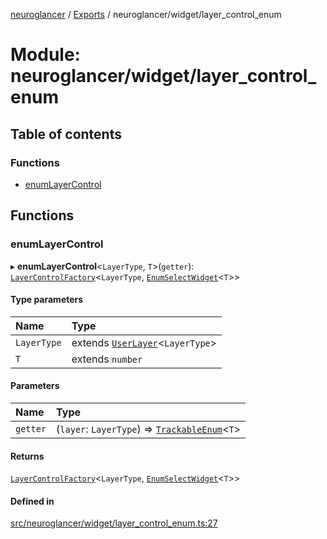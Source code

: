 [neuroglancer](../README.md) / [Exports](../modules.md) / neuroglancer/widget/layer\_control\_enum

# Module: neuroglancer/widget/layer\_control\_enum

## Table of contents

### Functions

- [enumLayerControl](neuroglancer_widget_layer_control_enum.md#enumlayercontrol)

## Functions

### enumLayerControl

▸ **enumLayerControl**<`LayerType`, `T`\>(`getter`): [`LayerControlFactory`](../interfaces/neuroglancer_widget_layer_control.LayerControlFactory.md)<`LayerType`, [`EnumSelectWidget`](../classes/neuroglancer_widget_enum_widget.EnumSelectWidget.md)<`T`\>\>

#### Type parameters

| Name | Type |
| :------ | :------ |
| `LayerType` | extends [`UserLayer`](../classes/neuroglancer_layer.UserLayer.md)<`LayerType`\> |
| `T` | extends `number` |

#### Parameters

| Name | Type |
| :------ | :------ |
| `getter` | (`layer`: `LayerType`) => [`TrackableEnum`](../classes/neuroglancer_util_trackable_enum.TrackableEnum.md)<`T`\> |

#### Returns

[`LayerControlFactory`](../interfaces/neuroglancer_widget_layer_control.LayerControlFactory.md)<`LayerType`, [`EnumSelectWidget`](../classes/neuroglancer_widget_enum_widget.EnumSelectWidget.md)<`T`\>\>

#### Defined in

[src/neuroglancer/widget/layer_control_enum.ts:27](https://github.com/ActiveBrainAtlas2/neuroglancer/blob/034b457d/src/neuroglancer/widget/layer_control_enum.ts#L27)
